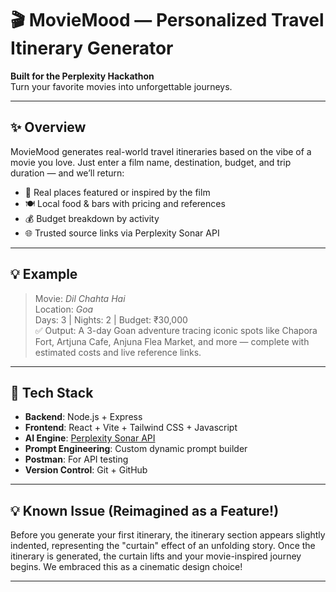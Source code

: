 # 🎬 MovieMood — Personalized Travel Itinerary Generator

**Built for the Perplexity Hackathon**  
Turn your favorite movies into unforgettable journeys.

---

## ✨ Overview

MovieMood generates real-world travel itineraries based on the vibe of a movie you love. Just enter a film name, destination, budget, and trip duration — and we’ll return:

- 🎯 Real places featured or inspired by the film
- 🍽️ Local food & bars with pricing and references
- 💰 Budget breakdown by activity
- 🌐 Trusted source links via Perplexity Sonar API

---

## 💡 Example

> Movie: *Dil Chahta Hai*  
> Location: *Goa*  
> Days: 3 | Nights: 2 | Budget: ₹30,000  
> ✅ Output: A 3-day Goan adventure tracing iconic spots like Chapora Fort, Artjuna Cafe, Anjuna Flea Market, and more — complete with estimated costs and live reference links.

---

## 🔧 Tech Stack

- **Backend**: Node.js + Express
- **Frontend**: React + Vite + Tailwind CSS + Javascript
- **AI Engine**: [Perplexity Sonar API](https://docs.perplexity.ai/)
- **Prompt Engineering**: Custom dynamic prompt builder
- **Postman**: For API testing
- **Version Control**: Git + GitHub

---


## 💡 Known Issue (Reimagined as a Feature!)


Before you generate your first itinerary, the itinerary section appears slightly indented, representing the "curtain" effect of an unfolding story. Once the itinerary is generated, the curtain lifts and your movie-inspired journey begins. We embraced this as a cinematic design choice!

---
